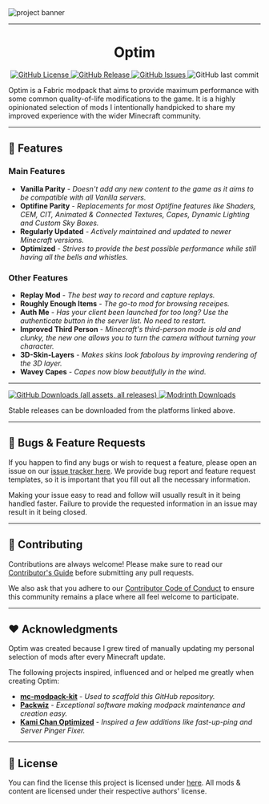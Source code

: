 <img style="text-align:center;" src="assets/optim_banner.jpg" alt="project banner">

---

<h1 style="text-align:center;">Optim</h1>

<p style="text-align:center;">
    <a href="https://github.com/darksaid98/optim/blob/main/LICENSE">
        <img alt="GitHub License" src="https://img.shields.io/github/license/darksaid98/optim?style=for-the-badge&color=blue&labelColor=141417">
    </a>
    <a href="https://github.com/darksaid98/optim/releases">
        <img alt="GitHub Release" src="https://img.shields.io/github/v/release/darksaid98/optim?include_prereleases&sort=semver&style=for-the-badge&label=LATEST%20VERSION&labelColor=141417">
    </a>
    <a href="https://github.com/darksaid98/optim/issues">
        <img alt="GitHub Issues" src="https://img.shields.io/github/issues/darksaid98/optim?style=for-the-badge&labelColor=141417">
    </a>
    <img alt="GitHub last commit" src="https://img.shields.io/github/last-commit/darksaid98/optim?style=for-the-badge&labelColor=141417">
</p>

Optim is a Fabric modpack that aims to provide maximum performance with some common quality-of-life modifications to the game. It is a highly opinionated selection of mods I intentionally handpicked to share my improved experience with the wider Minecraft community.

---

## 🌟 Features

### Main Features

* **Vanilla Parity** - *Doesn't add any new content to the game as it aims to be compatible with all Vanilla servers.*
* **Optifine Parity** - *Replacements for most Optifine features like Shaders, CEM, CIT, Animated & Connected Textures, Capes, Dynamic Lighting and Custom Sky Boxes.*
* **Regularly Updated** - *Actively maintained and updated to newer Minecraft versions.*
* **Optimized** - *Strives to provide the best possible performance while still having all the bells and whistles.*

### Other Features

* **Replay Mod** - *The best way to record and capture replays.*
* **Roughly Enough Items** - *The go-to mod for browsing receipes.*
* **Auth Me** - *Has your client been launched for too long? Use the authenticate button in the server list. No need to restart.*
* **Improved Third Person** - *Minecraft's third-person mode is old and clunky, the new one allows you to turn the camera without turning your character.*
* **3D-Skin-Layers** - *Makes skins look fabolous by improving rendering of the 3D layer.*
* **Wavey Capes** - *Capes now blow beautifully in the wind.* 

---

<a href="https://github.com/darksaid98/optim/releases/latest">
    <img alt="GitHub Downloads (all assets, all releases)" src="https://img.shields.io/github/downloads/darksaid98/optim/total?style=for-the-badge&logo=github&logoColor=white&labelColor=141417">
</a>
<a href="https://modrinth.com/modpack/optim">
    <img alt="Modrinth Downloads" src="https://img.shields.io/modrinth/dt/optim?style=for-the-badge&logo=modrinth&logoColor=white&label=MODRINTH&labelColor=141417">
</a>

Stable releases can be downloaded from the platforms linked above.

---

## 🤝 Bugs & Feature Requests

If you happen to find any bugs or wish to request a feature, please open an issue on our [issue tracker here](https://github.com/darksaid98/optim/issues). We provide bug report and feature request templates, so it is important that you fill out all the necessary information.

Making your issue easy to read and follow will usually result in it being handled faster. Failure to provide the requested information in an issue may result in it being closed.

---

## 🔧 Contributing

Contributions are always welcome! Please make sure to read our [Contributor's Guide](CONTRIBUTING.md) before submitting any pull requests.

We also ask that you adhere to our [Contributor Code of Conduct](https://github.com/darksaid98/optim?tab=coc-ov-file) to ensure this community remains a place where all feel welcome to participate.

---

## ❤️ Acknowledgments

Optim was created because I grew tired of manually updating my personal selection of mods after every Minecraft update.

The following projects inspired, influenced and or helped me greatly when creating Optim:
- [**mc-modpack-kit**](https://github.com/jh-devv/mc-modpack-kit) - *Used to scaffold this GitHub repository.*
- [**Packwiz**](https://packwiz.infra.link/) - *Exceptional software making modpack maintenance and creation easy.*
- [**Kami Chan Optimized**](https://modrinth.com/modpack/kami-chan-optimized) - *Inspired a few additions like fast-up-ping and Server Pinger Fixer.*

---

## 📝 License

You can find the license this project is licensed under [here](../LICENSE). All mods & content are licensed under their respective authors' license.
